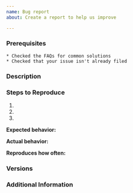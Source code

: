 ```yaml
---
name: Bug report
about: Create a report to help us improve

---
```


<!--

Have you read api.video's Code of Conduct? By filing an Issue, you are expected to comply with it, including treating everyone with respect: https://github.com/apivideo/api.video-contribution/blob/main/CODE_OF_CONDUCT.md

Do you want to ask a question? Are you looking for support? The api.video Community is the best place for getting support: https://community.api.video/

-->

### Prerequisites
    * Checked the FAQs for common solutions
    * Checked that your issue isn't already filed

### Description

<!-- Description of the issue -->

### Steps to Reproduce

1. <!-- First Step -->
2. <!-- Second Step -->
3. <!-- and so on… -->

**Expected behavior:**

<!-- What you expect to happen -->

**Actual behavior:**

<!-- What actually happens -->

**Reproduces how often:**

<!-- What percentage of the time does it reproduce? -->

### Versions

<!-- Also, please include the OS and what version of the OS you're running. -->

### Additional Information

<!-- Any additional information, configuration or data that might be necessary to reproduce the issue. -->
